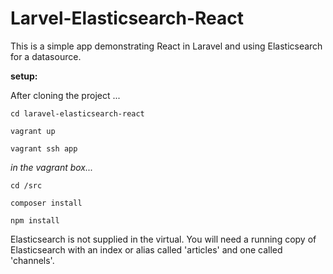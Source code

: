 # Larvel-Elasticsearch-React

This is a simple app demonstrating React in Laravel and using Elasticsearch for a datasource. 

**setup:**

After cloning the project ...

`cd laravel-elasticsearch-react`

`vagrant up`

`vagrant ssh app`


*in the vagrant box...*

`cd /src`

`composer install`

`npm install`




Elasticsearch is not supplied in the virtual. You will need a running copy of Elasticsearch with an index or alias called 'articles' and one called 'channels'. 
